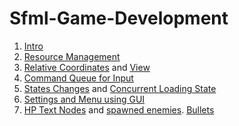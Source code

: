 # Sfml-Game-Development
1. [Intro](https://github.com/kyuhyunp/Sfml-Game-Development/pull/1)
2. [Resource Management](https://github.com/kyuhyunp/Sfml-Game-Development/pull/2)
3. [Relative Coordinates](https://github.com/kyuhyunp/Sfml-Game-Development/pull/3) and [View](https://github.com/kyuhyunp/Sfml-Game-Development/pull/4)
4. [Command Queue for Input](https://github.com/kyuhyunp/Sfml-Game-Development/pull/5)
5. [States Changes](https://github.com/kyuhyunp/Sfml-Game-Development/pull/6) and [Concurrent Loading State](https://github.com/kyuhyunp/Sfml-Game-Development/pull/7)
6. [Settings and Menu using GUI](https://github.com/kyuhyunp/Sfml-Game-Development/pull/8)
7. [HP Text Nodes](https://github.com/kyuhyunp/Sfml-Game-Development/pull/13) and [spawned enemies](https://github.com/kyuhyunp/Sfml-Game-Development/pull/16). [Bullets](https://github.com/kyuhyunp/Sfml-Game-Development/pull/18)
